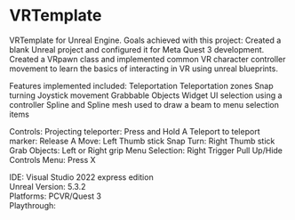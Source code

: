 # VRTemplate
VRTemplate for Unreal Engine. 
Goals achieved with this project:
Created a blank Unreal project and configured it for Meta Quest 3 development.
Created a VRpawn class and implemented common VR character controller movement to learn the basics of interacting in VR using unreal blueprints. 

Features implemented included: 
Teleportation 
  Teleportation zones 
Snap turning
Joystick movement
Grabbable Objects
Widget UI selection using a controller
  Spline and Spline mesh used to draw a beam to menu selection items

Controls:
Projecting teleporter: Press and Hold A
Teleport to teleport marker: Release A
Move: Left Thumb stick
Snap Turn: Right Thumb stick
Grab Objects: Left or Right grip
Menu Selection: Right Trigger
Pull Up/Hide Controls Menu: Press X



IDE: Visual Studio 2022 express edition  
Unreal Version: 5.3.2  
Platforms: PCVR/Quest 3  
Playthrough: 
